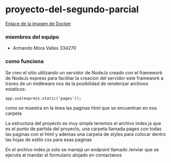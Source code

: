 # proyecto-del-segundo-parcial

[Enlace de la imagen de Docker](https://hub.docker.com/repository/docker/armandomoravalles2/proyecto_segundo_parcial2.0)

### miembros del equipo
- Armando Mora Valles 334270

### como funciona
Se creo el sitio utilizando un servidor de NodeJs creado con el framework de NodeJs express para facilitar la creacion del servidor
este framework a traves de un midleware nos da la posibilidad de renderizar archivos estaticos: 

```
app.use(express.static('pages'));
```

como se muestra en la linea las paginas html que se encuentran en esa carpeta

La estructura del proyecto es muy simple tenemos el archivo index.js que es el punto de partida del proyecto, una carpeta llamada pages con todas las paginas con el html y ademas una carpeta de styles para colocar dentro las hojas de estilo css para esas paginas

En el archivo index.js solo se maneja un endpoint llamado /enviar que se ejecuta al mandar el formulario alojado en contactanos
